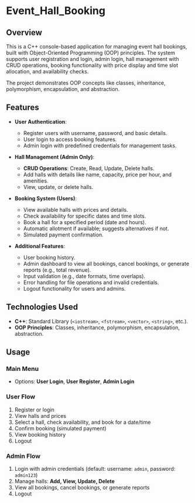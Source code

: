 # Event_Hall_Booking

## Overview

This is a C++ console-based application for managing event hall bookings, built with Object-Oriented Programming (OOP) principles. The system supports user registration and login, admin login, hall management with CRUD operations, booking functionality with price display and time slot allocation, and availability checks.

The project demonstrates OOP concepts like classes, inheritance, polymorphism, encapsulation, and abstraction.

## Features

- **User Authentication**:
  - Register users with username, password, and basic details.
  - User login to access booking features.
  - Admin login with predefined credentials for management tasks.

- **Hall Management (Admin Only)**:
  - **CRUD Operations**: Create, Read, Update, Delete halls.
  - Add halls with details like name, capacity, price per hour, and amenities.
  - View, update, or delete halls.

- **Booking System (Users)**:
  - View available halls with prices and details.
  - Check availability for specific dates and time slots.
  - Book a hall for a specified period (date and hours).
  - Automatic allotment if available; suggests alternatives if not.
  - Simulated payment confirmation.

- **Additional Features**:
  - User booking history.
  - Admin dashboard to view all bookings, cancel bookings, or generate reports (e.g., total revenue).
  - Input validation (e.g., date formats, time overlaps).
  - Error handling for file operations and invalid credentials.
  - Logout functionality for users and admins.

## Technologies Used

- **C++**: Standard Library (`<iostream>`, `<fstream>`, `<vector>`, `<string>`, etc.).
- **OOP Principles**: Classes, inheritance, polymorphism, encapsulation, abstraction.

## Usage

### Main Menu
- Options: **User Login**, **User Register**, **Admin Login**

### User Flow
1. Register or login  
2. View halls and prices  
3. Select a hall, check availability, and book for a date/time  
4. Confirm booking (simulated payment)  
5. View booking history  
6. Logout  

### Admin Flow
1. Login with admin credentials (default: username: `admin`, password: `admin123`)
2. Manage halls: **Add, View, Update, Delete**  
3. View all bookings, cancel bookings, or generate reports  
4. Logout  
